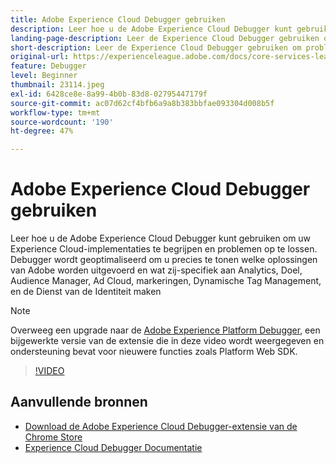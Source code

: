 ```yaml
---
title: Adobe Experience Cloud Debugger gebruiken
description: Leer hoe u de Adobe Experience Cloud Debugger kunt gebruiken om uw Experience Cloud-implementaties te begrijpen en problemen op te lossen.
landing-page-description: Leer de Experience Cloud Debugger gebruiken om problemen met uw implementaties op te lossen. Begrijp welke Adobe-oplossingen worden uitgevoerd en welke oproepen deze uitvoeren.
short-description: Leer de Experience Cloud Debugger gebruiken om problemen met uw implementaties op te lossen. Begrijp welke Adobe-oplossingen worden uitgevoerd en welke oproepen deze uitvoeren.
original-url: https://experienceleague.adobe.com/docs/core-services-learn/tutorials/debugger/use-the-experience-cloud-debugger.html
feature: Debugger
level: Beginner
thumbnail: 23114.jpeg
exl-id: 6428ce8e-8a99-4b0b-83d8-02795447179f
source-git-commit: ac07d62cf4bfb6a9a8b383bbfae093304d008b5f
workflow-type: tm+mt
source-wordcount: '190'
ht-degree: 47%

---
```


# Adobe Experience Cloud Debugger gebruiken

Leer hoe u de Adobe Experience Cloud Debugger kunt gebruiken om uw Experience Cloud-implementaties te begrijpen en problemen op te lossen. Debugger wordt geoptimaliseerd om u precies te tonen welke oplossingen van Adobe worden uitgevoerd en wat zij-specifiek aan Analytics, Doel, Audience Manager, Ad Cloud, markeringen, Dynamische Tag Management, en de Dienst van de Identiteit maken

>[!NOTE]
>
>Overweeg een upgrade naar de [Adobe Experience Platform Debugger](../overview.md), een bijgewerkte versie van de extensie die in deze video wordt weergegeven en ondersteuning bevat voor nieuwere functies zoals Platform Web SDK.


>[!VIDEO](https://video.tv.adobe.com/v/23064/?quality=12)

## Aanvullende bronnen

* [Download de Adobe Experience Cloud Debugger-extensie van de Chrome Store](https://chrome.google.com/webstore/detail/adobe-experience-cloud-de/ocdmogmohccmeicdhlhhgepeaijenapj)
* [Experience Cloud Debugger Documentatie](https://experienceleague.adobe.com/docs/debugger/using/experience-cloud-debugger.html)
